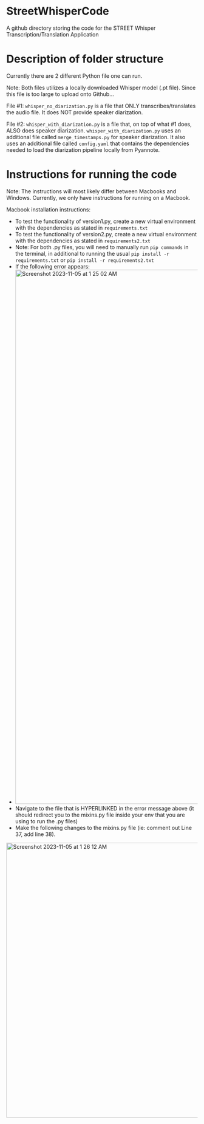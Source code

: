 # StreetWhisperCode
A github directory storing the code for the STREET Whisper Transcription/Translation Application

# Description of folder structure
Currently there are 2 different Python file one can run.

Note: Both files utilizes a locally downloaded Whisper model (.pt file). Since this file is too large to upload onto Github...

File #1: ```whisper_no_diarization.py``` is a file that ONLY transcribes/translates the audio file. It does NOT provide speaker diarization.

File #2: ```whisper_with_diarization.py``` is a file that, on top of what #1 does, ALSO does speaker diarization. ```whisper_with_diarization.py``` uses an additional file called ```merge_timestamps.py``` for speaker diarization. It also uses an additional file called ```config.yaml``` that contains the dependencies needed to load the diarization pipeline locally from Pyannote. 

# Instructions for running the code
Note: The instructions will most likely differ between Macbooks and Windows. Currently, we only have instructions for running on a Macbook. 

Macbook installation instructions:
- To test the functionality of version1.py, create a new virtual environment with the dependencies as stated in ```requirements.txt```
- To test the functionality of version2.py, create a new virtual environment with the dependencies as stated in ```requirements2.txt```
- Note: For both .py files, you will need to manually run ```pip commands``` in the terminal, in additional to running the usual ```pip install -r requirements.txt``` or ```pip install -r requirements2.txt```
- If the following error appears:
-   <img width="1407" alt="Screenshot 2023-11-05 at 1 25 02 AM" src="https://github.com/carmen-chau/StreetWhisperCode/assets/80921817/0d1a52f0-f01c-4075-957f-8af9b8c883f7">
- Navigate to the file that is HYPERLINKED in the error message above (it should redirect you to the mixins.py file inside your env that you are using to run the .py files)
- Make the following changes to the mixins.py file (ie: comment out Line 37, add line 38).
<img width="724" alt="Screenshot 2023-11-05 at 1 26 12 AM" src="https://github.com/carmen-chau/StreetWhisperCode/assets/80921817/7227c547-13ed-4d9d-a977-f59c4a6b4e6a">
